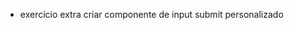<!-- * evento onSubmit -->
<!-- * criar a função enviaForm que fará o ajax com os dados -->
<!-- * colocar bind pro this no enviaForm dentro do constructor -->
<!-- * colocar value nos inputs -->
<!-- * criar variaveis de estado para os inputs -->
<!-- * colcar onChange em cada input que vai chamar uma função que muda o estado -->
<!-- * a função que muda  o estado deve chamar setState -->
<!-- * colocar o bind dentro do constructor para cada uma das funções que mudam o estado -->
<!-- * criar o componente InputPersonalizado na pasta componentes -->
<!-- * o componente deve ser exportado export default -->
<!-- * dentro do componentes as variaveis ficam disponíveis dentro do props -->
* exercício extra criar componente de input submit personalizado